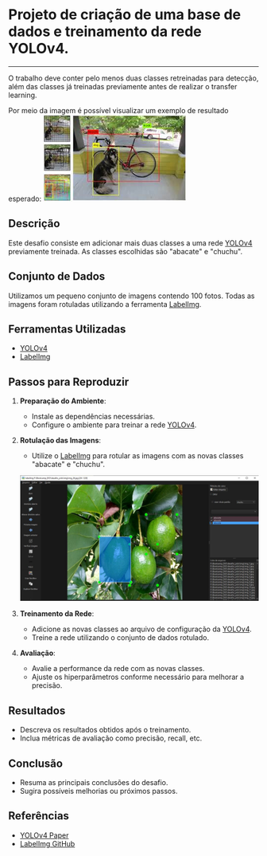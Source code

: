 # Projeto de criação de uma base de dados e treinamento da rede YOLOv4.
---
O trabalho deve conter pelo menos duas classes retreinadas para detecção, além das classes já treinadas previamente antes de realizar o transfer learning.

Por meio da imagem é possível visualizar um exemplo de resultado esperado:
![fig](imagens/yolo.jpeg)



## Descrição
Este desafio consiste em adicionar mais duas classes a uma rede [YOLOv4](https://docs.ultralytics.com/pt/models/yolov4/#what-are-bag-of-freebies-in-the-context-of-yolov4) previamente treinada. As classes escolhidas são "abacate" e "chuchu".

## Conjunto de Dados
Utilizamos um pequeno conjunto de imagens contendo 100 fotos. Todas as imagens foram rotuladas utilizando a ferramenta [LabelImg](https://github.com/tzutalin/labelImg).

## Ferramentas Utilizadas
- [YOLOv4](https://docs.ultralytics.com/pt/models/yolov4/#what-are-bag-of-freebies-in-the-context-of-yolov4)
- [LabelImg](https://github.com/tzutalin/labelImg)

## Passos para Reproduzir
1. **Preparação do Ambiente**:
    - Instale as dependências necessárias.
    - Configure o ambiente para treinar a rede [YOLOv4](https://docs.ultralytics.com/pt/models/yolov4/#what-are-bag-of-freebies-in-the-context-of-yolov4).

2. **Rotulação das Imagens**:
    - Utilize o [LabelImg](https://github.com/tzutalin/labelImg) para rotular as imagens com as novas classes "abacate" e "chuchu".

    ![fig](imagens/l_img.JPG)

3. **Treinamento da Rede**:
    - Adicione as novas classes ao arquivo de configuração da [YOLOv4](https://docs.ultralytics.com/pt/models/yolov4/#what-are-bag-of-freebies-in-the-context-of-yolov4).
    - Treine a rede utilizando o conjunto de dados rotulado.

4. **Avaliação**:
    - Avalie a performance da rede com as novas classes.
    - Ajuste os hiperparâmetros conforme necessário para melhorar a precisão.

## Resultados
- Descreva os resultados obtidos após o treinamento.
- Inclua métricas de avaliação como precisão, recall, etc.

## Conclusão
- Resuma as principais conclusões do desafio.
- Sugira possíveis melhorias ou próximos passos.

## Referências
- [YOLOv4 Paper](https://arxiv.org/abs/2004.10934)
- [LabelImg GitHub](https://github.com/tzutalin/labelImg)

